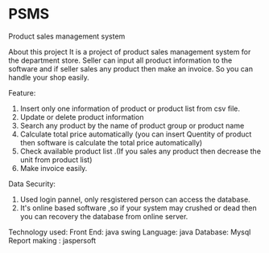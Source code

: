 # PSMS
Product sales management system

About this project
It is a project of product sales management system for the department store. Seller can input all product information to the software 
and if seller sales any product then make an invoice. So you can handle your shop easily.

Feature:
1. Insert only one information of product or product list from csv file.
2. Update or delete product information
3. Search any product by the name of product group  or product name
4. Calculate total price automatically (you can insert Quentity of product then software is calculate the total price automatically)
5. Check available product list .(If you sales any product then decrease the unit from product list)
6. Make invoice easily.

Data Security:
1. Used login pannel, only resgistered person can access the database.
2. It's online based software  ,so if your system may crushed or dead then you can recovery the database from online server.

Technology used:
Front End: java swing 
Language: java
Database: Mysql 
Report making  : jaspersoft
